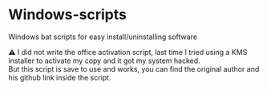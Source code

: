 # Windows-scripts
Windows bat scripts for easy install/uninstalling software


  
⚠️ I did not write the office activation script, last time I tried using a KMS installer to activate my copy and it got my system hacked.  
But this script is save to use and works, you can find the original author and his github link inside the script.  
